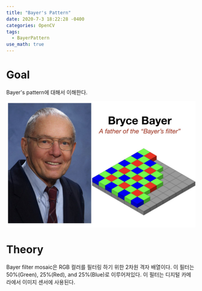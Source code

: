 ```yaml
---
title: "Bayer's Pattern"
date: 2020-7-3 18:22:28 -0400
categories: OpenCV
tags:
  - BayerPattern 
use_math: true
---
```




# Goal 
  Bayer's pattern에 대해서 이해한다. 
  
  ![Alt text](https://github.com/gimoonnam/gimoonnam.github.io/blob/master/BBayer.001.jpeg)
  
# Theory 
  Bayer filter mosaic은 RGB 컬러를 필터링 하기 위한 2차원 격자 배열이다. 이 필터는 50%(Green), 25%(Red), and 25%(Blue)로 이루어져있다. 
  이 필터는 디지털 카메라에서 이미지 센서에 사용된다. 
  
  
